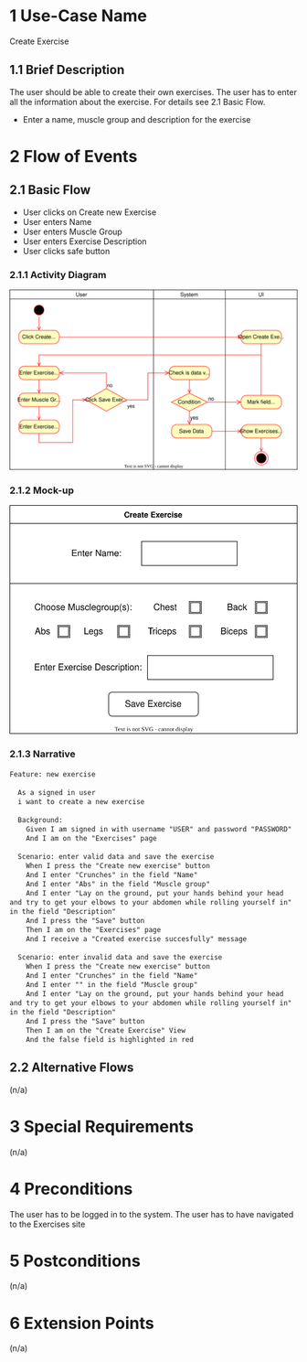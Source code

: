 # 1 Use-Case Name

Create Exercise

## 1.1 Brief Description

The user should be able to create their own exercises.
The user has to enter all the information about the exercise. For details see 2.1 Basic Flow.

- Enter a name, muscle group and description for the exercise

# 2 Flow of Events

## 2.1 Basic Flow

- User clicks on Create new Exercise
- User enters Name
- User enters Muscle Group
- User enters Exercise Description
- User clicks safe button

### 2.1.1 Activity Diagram

![test](Create_Exercise.drawio.svg)

### 2.1.2 Mock-up

![Create Workout](MockUpCreateExercise.drawio.svg)

### 2.1.3 Narrative

```gherkin
Feature: new exercise

  As a signed in user
  i want to create a new exercise

  Background:
    Given I am signed in with username "USER" and password "PASSWORD"
    And I am on the "Exercises" page 

  Scenario: enter valid data and save the exercise
    When I press the "Create new exercise" button
    And I enter "Crunches" in the field "Name"
    And I enter "Abs" in the field "Muscle group"
    And I enter "Lay on the ground, put your hands behind your head and try to get your elbows to your abdomen while rolling yourself in" in the field "Description"
    And I press the "Save" button
    Then I am on the "Exercises" page
    And I receive a "Created exercise succesfully" message

  Scenario: enter invalid data and save the exercise
    When I press the "Create new exercise" button
    And I enter "Crunches" in the field "Name"
    And I enter "" in the field "Muscle group"
    And I enter "Lay on the ground, put your hands behind your head and try to get your elbows to your abdomen while rolling yourself in" in the field "Description"
    And I press the "Save" button
    Then I am on the "Create Exercise" View
    And the false field is highlighted in red
```

## 2.2 Alternative Flows

(n/a)

# 3 Special Requirements

(n/a)

# 4 Preconditions

The user has to be logged in to the system.
The user has to have navigated to the Exercises site

# 5 Postconditions

(n/a)

# 6 Extension Points

(n/a)

